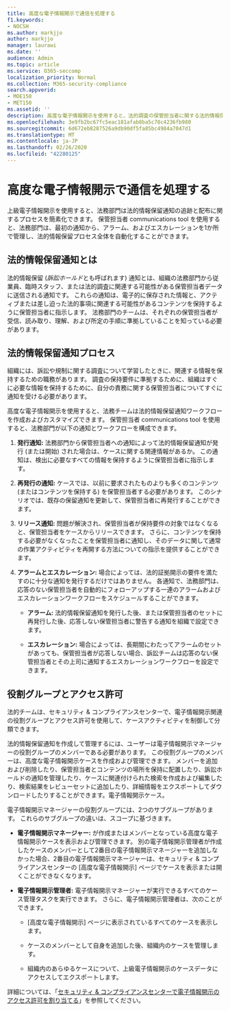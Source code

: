 ```yaml
---
title: 高度な電子情報開示で通信を処理する
f1.keywords:
- NOCSH
ms.author: markjjo
author: markjjo
manager: laurawi
ms.date: ''
audience: Admin
ms.topic: article
ms.service: O365-seccomp
localization_priority: Normal
ms.collection: M365-security-compliance
search.appverid:
- MOE150
- MET150
ms.assetid: ''
description: 高度な電子情報開示を使用すると、法的調査の保管担当者に関する法的情報保持通知ワークフローを簡単に管理できます。
ms.openlocfilehash: 3e9fb2bc67fc5eac181afab8ba5c78c4236fb980
ms.sourcegitcommit: 6d672eb8287526a9db90df5fa85bc4984a7047d1
ms.translationtype: MT
ms.contentlocale: ja-JP
ms.lasthandoff: 02/26/2020
ms.locfileid: "42280125"
---
```

# <a name="work-with-communications-in-advanced-ediscovery"></a>高度な電子情報開示で通信を処理する

上級電子情報開示を使用すると、法務部門は法的情報保留通知の追跡と配布に関するプロセスを簡素化できます。 保管担当者 communications tool を使用すると、法務部門は、最初の通知から、アラーム、およびエスカレーションを1か所で管理し、法的情報保留プロセス全体を自動化することができます。

## <a name="what-is-a-legal-hold-notification"></a>法的情報保留通知とは

法的情報保留 (*訴訟ホールド*とも呼ばれます) 通知とは、組織の法務部門から従業員、臨時スタッフ、または法的調査に関連する可能性がある保管担当者データに送信される通知です。 これらの通知は、電子的に保存された情報と、アクティブまたは差し迫った法的事項に関連する可能性があるコンテンツを保持するように保管担当者に指示します。 法務部門のチームは、それぞれの保管担当者が受信、読み取り、理解、および所定の手順に準拠していることを知っている必要があります。

## <a name="the-legal-hold-notification-process"></a>法的情報保留通知プロセス

組織には、訴訟や規制に関する調査について学習したときに、関連する情報を保持するための職務があります。 調査の保持要件に準拠するために、組織はすぐに必要な情報を保持するために、自分の責務に関する保管担当者についてすぐに通知を受ける必要があります。

高度な電子情報開示を使用すると、法務チームは法的情報保留通知ワークフローを作成およびカスタマイズできます。 保管担当者 communications tool を使用すると、法務部門が以下の通知とワークフローを構成できます。

1. **発行通知:** 法務部門から保管担当者への通知によって法的情報保留通知が発行 (または開始) された場合は、ケースに関する関連情報があるか。 この通知は、検出に必要なすべての情報を保持するように保管担当者に指示します。

2. **再発行の通知:** ケースでは、以前に要求されたものよりも多くのコンテンツ (またはコンテンツを保持する) を保管担当者する必要があります。 このシナリオでは、既存の保留通知を更新して、保管担当者に再発行することができます。

3. **リリース通知:** 問題が解決され、保管担当者が保持要件の対象ではなくなると、保管担当者をケースからリリースできます。 さらに、コンテンツを保持する必要がなくなったことを保管担当者に通知し、そのデータに関して通常の作業アクティビティを再開する方法についての指示を提供することができます。

4. **アラームとエスカレーション:** 場合によっては、法的証拠開示の要件を満たすのに十分な通知を発行するだけではありません。 各通知で、法務部門は、応答のない保管担当者を自動的にフォローアップする一連のアラームおよびエスカレーションワークフローをスケジュールすることができます。

   - **アラーム:** 法的情報保留通知を発行した後、または保管担当者のセットに再発行した後、応答しない保管担当者に警告する通知を組織で設定できます。

   - **エスカレーション:** 場合によっては、長期間にわたってアラームのセットがあっても、保管担当者が応答しない場合、訴訟チームは応答のない保管担当者とその上司に通知するエスカレーションワークフローを設定できます。

## <a name="role-groups-and-permissions"></a>役割グループとアクセス許可

法的チームは、セキュリティ & コンプライアンスセンターで、電子情報開示関連の役割グループとアクセス許可を使用して、ケースアクティビティを制御して分類できます。 

法的情報保留通知を作成して管理するには、ユーザーは電子情報開示マネージャーの役割グループのメンバーである必要があります。 この役割グループのメンバーは、高度な電子情報開示ケースを作成および管理できます。 メンバーを追加および削除したり、保管担当者とコンテンツの場所を保持に配置したり、訴訟ホールドの通知を管理したり、ケースに関連付けられた検索を作成および編集したり、検索結果をレビューセットに追加したり、詳細情報をエクスポートしてダウンロードしたりすることができます。電子情報開示ケース。 

電子情報開示マネージャーの役割グループには、2つのサブグループがあります。 これらのサブグループの違いは、スコープに基づきます。

- **電子情報開示マネージャー:** が作成またはメンバーとなっている高度な電子情報開示ケースを表示および管理できます。 別の電子情報開示管理者が作成したケースのメンバーとして2番目の電子情報開示マネージャーを追加しなかった場合、2番目の電子情報開示マネージャーは、セキュリティ & コンプライアンスセンターの [高度な電子情報開示] ページでケースを表示または開くことができなくなります。

- **電子情報開示管理者:** 電子情報開示マネージャーが実行できるすべてのケース管理タスクを実行できます。 さらに、電子情報開示管理者は、次のことができます。

  - [高度な電子情報開示] ページに表示されているすべてのケースを表示します。
  
  - ケースのメンバーとして自身を追加した後、組織内のケースを管理します。

  - 組織内のあらゆるケースについて、上級電子情報開示のケースデータにアクセスしてエクスポートします。

詳細については、「[セキュリティ & コンプライアンスセンターで電子情報開示のアクセス許可を割り当てる](assign-ediscovery-permissions.md)」を参照してください。
